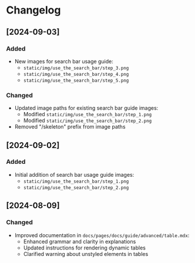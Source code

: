 

  # Changelog

## [2024-09-03]

### Added
- New images for search bar usage guide:
  - `static/img/use_the_search_bar/step_3.png`
  - `static/img/use_the_search_bar/step_4.png`
  - `static/img/use_the_search_bar/step_5.png`

### Changed
- Updated image paths for existing search bar guide images:
  - Modified `static/img/use_the_search_bar/step_1.png`
  - Modified `static/img/use_the_search_bar/step_2.png`
- Removed "/skeleton" prefix from image paths

## [2024-09-02]

### Added
- Initial addition of search bar usage guide images:
  - `static/img/use_the_search_bar/step_1.png`
  - `static/img/use_the_search_bar/step_2.png`

## [2024-08-09]

### Changed
- Improved documentation in `docs/pages/docs/guide/advanced/table.mdx`:
  - Enhanced grammar and clarity in explanations
  - Updated instructions for rendering dynamic tables
  - Clarified warning about unstyled elements in tables

  